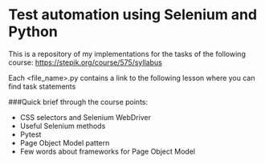 # Test automation using Selenium and Python

This is a repository of my implementations for the tasks of the following course: https://stepik.org/course/575/syllabus

Each <file_name>.py contains a link to the following lesson where you can find task statements

###Quick brief through the course points:
<ul>
    <li>CSS selectors and Selenium WebDriver</li>
    <li>Useful Selenium methods</li>
    <li>Pytest</li>
    <li>Page Object Model pattern</li>
    <li>Few words about frameworks for Page Object Model</li>
</ul>